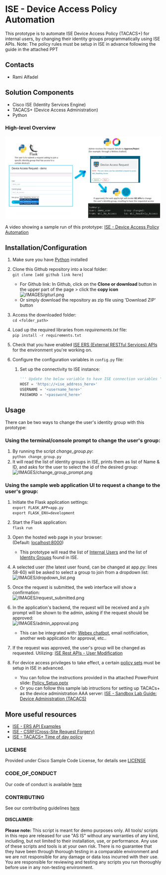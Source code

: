 # ISE - Device Access Policy Automation
This prototype is to automate ISE Device Access Policy (TACACS+) for internal users, by changing their identity groups programmatically using ISE APIs. Note: The policy rules must be setup in ISE in advance following the guide in the attached PPT


## Contacts
* Rami Alfadel

## Solution Components
* Cisco ISE (Identity Services Engine)
* TACACS+ (Device Access Administration)
* Python

### High-level Overview

![/IMAGES/overview.png](/IMAGES/overview.png)

A video showing a sample run of this prototype: [ISE - Device Access Policy Automation](https://youtu.be/X6eBdJmDp1I)

## Installation/Configuration
 1. Make sure you have [Python](https://www.python.org/downloads/) installed
 
 2. Clone this Github repository into a local folder:  
   ```git clone [add github link here]```
    - For Github link: 
        In Github, click on the **Clone or download** button in the upper part of the page > click the **copy icon**  
        ![/IMAGES/giturl.png](/IMAGES/giturl.png)
    - Or simply download the repository as zip file using 'Download ZIP' button

 3. Access the downloaded folder:  
   ```cd <folder_path>```

 4. Load up the required libraries from *requirements.txt* file:  
   ```pip install -r requirements.txt```
 
 5. Check that you have enabled [ISE ERS (External RESTful Services) APIs](https://developer.cisco.com/docs/identity-services-engine/3.0/#!setting-up) for the environment you're working on.
 
 6. Configure the configuration variables in ```config.py``` file:
      
    1. Set up the connectivity to ISE instance:
          ```python
          ''' Update the below variable to have ISE connection variables '''
          HOST = 'https://<ise_address_here>'
          USERNAME = '<username_here>'
          PASSWORD = '<password_here>'
          ```

## Usage

There can be two ways to change the user's identity group with this prototype:  
### Using the terminal/console prompt to change the user's group:
 1. By running the script *change_group.py*:    
        ```python change_group.py```
 2. It will read the list of identity groups in ISE, prints them as list of Name & ID, and asks for the user to select the id of the desired group:  
  ![/IMAGES/change_group_prompt.png](/IMAGES/change_group_prompt.png)


 ### Using the sample web application UI to request a change to the user's group:
 1. Initiate the Flask application settings:  
   ```export FLASK_APP=app.py```  
   ```export FLASK_ENV=development```

 2. Start the Flask application:  
   ```flask run```

 3. Open the hosted web page in your browser:  
    (Default: [localhost:8000](localhost:8000))

    - This prototype will read the list of [Internal Users](https://www.cisco.com/c/en/us/td/docs/security/ise/2-1/admin_guide/b_ise_admin_guide_21/b_ise_admin_guide_20_chapter_01101.html#ID24) and the list of [Identity Groups](https://www.cisco.com/c/en/us/td/docs/security/ise/2-1/admin_guide/b_ise_admin_guide_21/b_ise_admin_guide_20_chapter_01101.html#concept_E108A3362A784FC2A8F0C5FACBACB948) found in ISE.

 4. A selected user (the latest user found, can be changed at app.py: lines 58-60) will be asked to select a group to join from a dropdown list:  
 ![/IMAGES/dropdown_list.png](/IMAGES/dropdown_list.png)

 5. Once the request is submitted, the web interface will show a confirmation:  
 ![/IMAGES/request_submitted.png](/IMAGES/request_submitted.png)

 6. In the application's backend, the request will be received and a y/n prompt will be shown to the admin, asking if the request should be approved:  
 ![/IMAGES/admin_approval.png](/IMAGES/admin_approval.png)
     - This can be integrated with: [Webex chatbot](https://developer.webex.com/docs/bots#responding-to-events), email notificiation, another web application for approval, etc..

 7. If the request was approved, the user's group will be changed as requested. Utilizing: [ISE Rest APIs - User Modification](https://www.cisco.com/c/en/us/support/docs/security/identity-services-engine/216543-ise-identity-group-user-creation-and-mo.html)

 8. For device access privileges to take effect, a certain [policy sets](https://www.cisco.com/c/en/us/td/docs/security/ise/2-4/admin_guide/b_ISE_admin_guide_24/m_configure_and_manage_policies.html) must be setup in ISE in advanced.
     - You can follow the instructions provided in tha attached PowerPoint slide: [Policy_Setup.pptx](/Policy_Setup.pptx)
     - Or you can follow this sample lab intructions for setting up TACACs+ as the device administration AAA server: [ISE - Sandbox Lab Guide: Device Administration (TACACS)](https://community.cisco.com/t5/security-documents/dcloud-ise-sandbox-lab-guide-device-administration-tacacs/ta-p/3930973)

## More useful resources

 - [ISE - ERS API Examples](https://community.cisco.com/t5/security-documents/ise-ers-api-examples/ta-p/3622623)
 - [ISE - CSRF(Cross-Site Request Forgery)](https://www.cisco.com/c/en/us/td/docs/security/ise/3-0/admin_guide/b_ISE_admin_3_0/b_ISE_admin_30_basic_setup.html#task_59D6282675A843C7AAAA7DF988F63DE8)
 - [ISE - TACACS+ Time of day policy](https://community.cisco.com/t5/network-access-control/ise-tacacs-time-of-day-policy/td-p/3525066)


### LICENSE

Provided under Cisco Sample Code License, for details see [LICENSE](LICENSE.md)

### CODE_OF_CONDUCT

Our code of conduct is available [here](CODE_OF_CONDUCT.md)

### CONTRIBUTING

See our contributing guidelines [here](CONTRIBUTING.md)

#### DISCLAIMER:
<b>Please note:</b> This script is meant for demo purposes only. All tools/ scripts in this repo are released for use "AS IS" without any warranties of any kind, including, but not limited to their installation, use, or performance. Any use of these scripts and tools is at your own risk. There is no guarantee that they have been through thorough testing in a comparable environment and we are not responsible for any damage or data loss incurred with their use.
You are responsible for reviewing and testing any scripts you run thoroughly before use in any non-testing environment.
